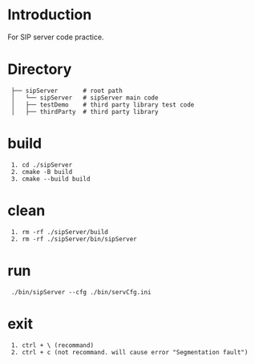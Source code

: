 # Introduction

For SIP server code practice.

# Directory

```
 ├── sipServer       # root path
 │   └── sipServer   # sipServer main code
 │   ├── testDemo    # third party library test code
 │   ├── thirdParty  # third party library
```

# build

``` command
 1. cd ./sipServer
 2. cmake -B build
 3. cmake --build build
```

# clean

``` command
 1. rm -rf ./sipServer/build
 2. rm -rf ./sipServer/bin/sipServer
```

# run

``` command
 ./bin/sipServer --cfg ./bin/servCfg.ini
```

# exit

``` command
 1. ctrl + \ (recommand)
 2. ctrl + c (not recommand. will cause error "Segmentation fault")
```